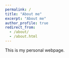 ```yaml
---
permalink: /
title: "About me"
excerpt: "About me"
author_profile: true
redirect_from:
  - /about/
  - /about.html
---
```

This is my personal webpage.
